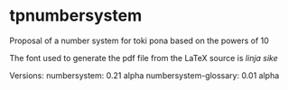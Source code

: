 # tpnumbersystem
Proposal of a number system for toki pona based on the powers of 10

The font used to generate the pdf file from the LaTeX source is _linja sike_

Versions: 
numbersystem: 0.21 alpha
numbersystem-glossary: 0.01 alpha

